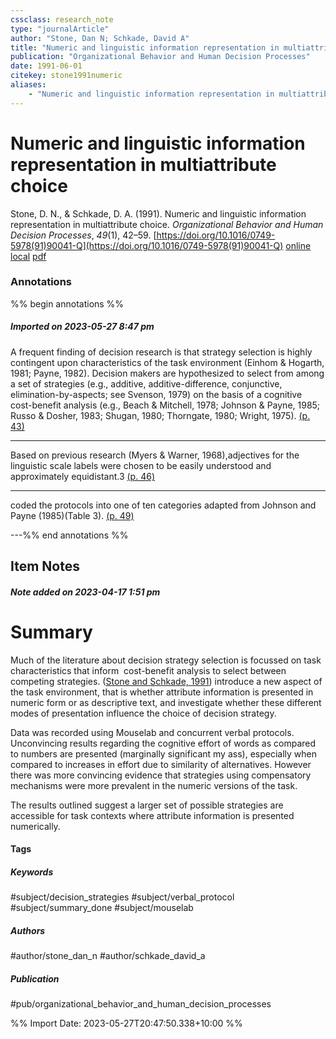 ```yaml
---
cssclass: research_note
type: "journalArticle"
author: "Stone, Dan N; Schkade, David A"
title: "Numeric and linguistic information representation in multiattribute choice"
publication: "Organizational Behavior and Human Decision Processes"
date: 1991-06-01
citekey: stone1991numeric
aliases: 
    - "Numeric and linguistic information representation in multiattribute choice"
---
```


# Numeric and linguistic information representation in multiattribute choice

Stone, D. N., & Schkade, D. A. (1991). Numeric and linguistic information representation in multiattribute choice. _Organizational Behavior and Human Decision Processes_, _49_(1), 42–59. [https://doi.org/10.1016/0749-5978(91)90041-Q](https://doi.org/10.1016/0749-5978(91)90041-Q)
[online](http://zotero.org/users/local/kZl3QdXV/items/2DFCZUXG) [local](zotero://select/library/items/2DFCZUXG) [pdf](file:///home/gjc216/Zotero/storage/GMSFXRGM/1-s2.0-074959789190041Q-main.pdf)
 

 
### Annotations
%% begin annotations %%
##### Imported on 2023-05-27 8:47 pm

A frequent finding of decision research is that strategy selection is highly contingent upon characteristics of the task environment (Einhom & Hogarth, 1981; Payne, 1982). Decision makers are hypothesized to select from among a set of strategies (e.g., additive, additive-difference, conjunctive, elimination-by-aspects; see Svenson, 1979) on the basis of a cognitive cost-benefit analysis (e.g., Beach & Mitchell, 1978; Johnson & Payne, 1985; Russo & Dosher, 1983; Shugan, 1980; Thorngate, 1980; Wright, 1975). [(p. 43)](zotero://open-pdf/library/items/GMSFXRGM?page=43&annotation=B6JXY5BC)


---

Based on previous research (Myers & Warner, 1968),adjectives for the linguistic scale labels were chosen to be easily understood and approximately equidistant.3 [(p. 46)](zotero://open-pdf/library/items/GMSFXRGM?page=46&annotation=JSD2KBZL)


---

coded the protocols into one of ten categories adapted from Johnson and Payne (1985)(Table 3). [(p. 49)](zotero://open-pdf/library/items/GMSFXRGM?page=49&annotation=IMITPK6G)


---%% end annotations %%

## Item Notes

##### Note added on 2023-04-17 1:51 pm

# Summary

Much of the literature about decision strategy selection is focussed on task characteristics that inform  cost-benefit analysis to select between competing strategies. ([Stone and Schkade, 1991](zotero://select/library/items/2DFCZUXG)) introduce a new aspect of the task environment, that is whether attribute information is presented in numeric form or as descriptive text, and investigate whether these different modes of presentation influence the choice of decision strategy.

Data was recorded using Mouselab and concurrent verbal protocols. Unconvincing results regarding the cognitive effort of words as compared to numbers are presented (marginally significant my ass), especially when compared to increases in effort due to similarity of alternatives. However there was more convincing evidence that strategies using compensatory mechanisms were more prevalent in the numeric versions of the task.

The results outlined suggest a larger set of possible strategies are accessible for task contexts where attribute information is presented numerically.

#### Tags

##### Keywords

#subject/decision_strategies #subject/verbal_protocol #subject/summary_done #subject/mouselab

##### Authors

#author/stone_dan_n #author/schkade_david_a

##### Publication

#pub/organizational_behavior_and_human_decision_processes


%% Import Date: 2023-05-27T20:47:50.338+10:00 %%

